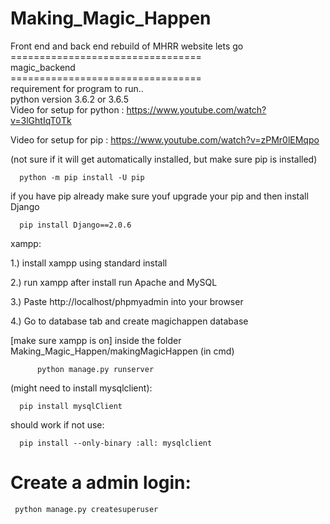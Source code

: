 # Making_Magic_Happen<br>
Front end and back end rebuild of MHRR website lets go<br>
=================================<br>
magic_backend<br>
=================================<br>
requirement for program to run.. <br>
python version 3.6.2 or 3.6.5 <br>
Video for setup for python :
    https://www.youtube.com/watch?v=3lGhtIqT0Tk
  
  
Video for setup for pip :
    https://www.youtube.com/watch?v=zPMr0lEMqpo  
  
(not sure if it will get automatically installed, but make sure pip is installed) 


      python -m pip install -U pip 


if you have pip already make sure youf upgrade your pip and then install Django 

      pip install Django==2.0.6


xampp:


1.) install xampp using standard install

2.) run xampp after install run Apache and MySQL

3.) Paste http://localhost/phpmyadmin into your browser

4.) Go to database tab and create magichappen database

 [make sure xampp is on] 
inside the folder Making_Magic_Happen/makingMagicHappen (in cmd) 

          python manage.py runserver
   
(might need to install mysqlclient):


      pip install mysqlClient 


should work if not use:


      pip install --only-binary :all: mysqlclient
      
# Create a admin login:

     python manage.py createsuperuser 


